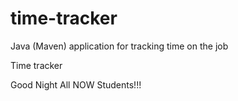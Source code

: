 # time-tracker
Java (Maven) application for tracking time on the job

Time tracker

Good Night All  NOW Students!!!
